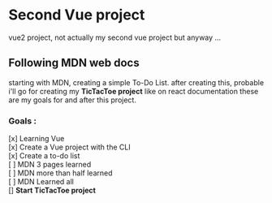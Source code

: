 # Second Vue project
vue2 project, not actually my second vue project but anyway ...

## Following MDN web docs
starting with MDN, creating a simple To-Do List. after creating this, probable i'll go for creating my **TicTacToe project** like on react documentation
these are my goals for and after this project. 
### Goals :
[x] Learning Vue<br>
[x] Create a Vue project with the CLI <br>
[x] Create a to-do list <br>
[ ] MDN 3 pages learned <br>
[ ] MDN more than half learned <br>
[ ] MDN Learned all <br>
[] **Start TicTacToe project**